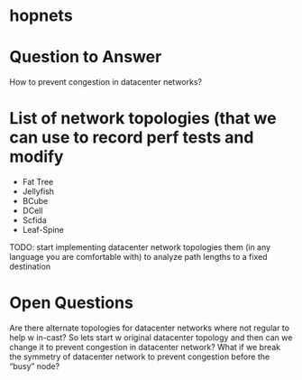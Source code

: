 # hopnets

# Question to Answer
How to prevent congestion in datacenter networks?

# List of network topologies (that we can use to record perf tests and modify
- Fat Tree
- Jellyfish
- BCube
- DCell
- Scfida
- Leaf-Spine


 TODO: start implementing datacenter network topologies  them (in any language you are comfortable with) to analyze path lengths to a fixed destination
 
# Open Questions
Are there alternate topologies for datacenter networks where not regular to help w in-cast?
So lets start w original datacenter topology and then can we change it to prevent congestion in datacenter network?
What if we break the symmetry of datacenter network to prevent congestion before the “busy” node?
